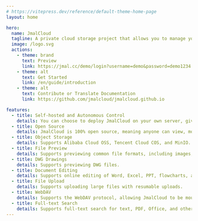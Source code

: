 ```yaml
---
# https://vitepress.dev/reference/default-theme-home-page
layout: home

hero:
  name: JmalCloud
  tagline: A private cloud storage project that allows you to manage your cloud files simply and securely.
  image: /logo.svg
  actions:
    - theme: brand
      text: Preview
      link: https://jmal.cc/demo/login?username=demo&password=demo1234
    - theme: alt
      text: Get Started
      link: /en/guide/introduction
    - theme: alt
      text: Contribute or Translate Documentation
      link: https://github.com/jmalcloud/jmalcloud.github.io

features:
  - title: Self-hosted and Autonomous Control
    details: You can choose to deploy JmalCloud on your own server, giving you complete control over your data and privacy.
  - title: Open Source
    details: JmalCloud is 100% open source, meaning anyone can view, modify, and share its source code.
  - title: Object Storage
    details: Supports Alibaba Cloud OSS, Tencent Cloud COS, and MinIO.
  - title: File Preview
    details: Supports previewing common file formats, including images, audio, video, documents, and more.
  - title: DWG Drawings
    details: Supports previewing DWG files.
  - title: Document Editing
    details: Supports online editing of Word, Excel, PPT, flowcharts, and mind maps.
  - title: File Upload
    details: Supports uploading large files with resumable uploads.
  - title: WebDAV
    details: Supports the WebDAV protocol, allowing JmalCloud to be mounted as a local disk.
  - title: Full-text Search
    details: Supports full-text search for text, PDF, Office, and other files.
---
```

